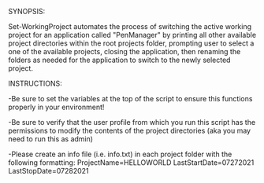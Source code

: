 SYNOPSIS:

Set-WorkingProject automates the process of switching the active working project for an application called "PenManager" by printing all other available project directories within the root projects folder, prompting user to select a one of the available projects, closing the application, then renaming the folders as needed for the application to switch to the newly selected project.

INSTRUCTIONS:

-Be sure to set the variables at the top of the script to ensure this functions properly in your environment!

-Be sure to verify that the user profile from which you run this script has the permissions to modify the contents of the project directories (aka you may need to run this as admin)

-Please create an info file (i.e. info.txt) in each project folder with the following formatting:
ProjectName=HELLOWORLD
LastStartDate=07272021
LastStopDate=07282021

